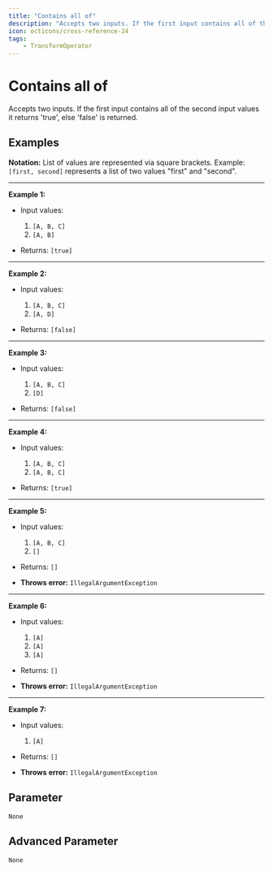 ```yaml
---
title: "Contains all of"
description: "Accepts two inputs. If the first input contains all of the second input values it returns 'true', else 'false' is returned."
icon: octicons/cross-reference-24
tags: 
    - TransformOperator
---
```

# Contains all of
<!-- This file was generated - DO NOT CHANGE IT MANUALLY -->



Accepts two inputs. If the first input contains all of the second input values it returns 'true', else 'false' is returned.

## Examples

**Notation:** List of values are represented via square brackets. Example: `[first, second]` represents a list of two values "first" and "second".

---
**Example 1:**

* Input values:
    1. `[A, B, C]`
    2. `[A, B]`

* Returns: `[true]`


---
**Example 2:**

* Input values:
    1. `[A, B, C]`
    2. `[A, D]`

* Returns: `[false]`


---
**Example 3:**

* Input values:
    1. `[A, B, C]`
    2. `[D]`

* Returns: `[false]`


---
**Example 4:**

* Input values:
    1. `[A, B, C]`
    2. `[A, B, C]`

* Returns: `[true]`


---
**Example 5:**

* Input values:
    1. `[A, B, C]`
    2. `[]`

* Returns: `[]`
* **Throws error:** `IllegalArgumentException`


---
**Example 6:**

* Input values:
    1. `[A]`
    2. `[A]`
    3. `[A]`

* Returns: `[]`
* **Throws error:** `IllegalArgumentException`


---
**Example 7:**

* Input values:
    1. `[A]`

* Returns: `[]`
* **Throws error:** `IllegalArgumentException`




## Parameter

`None`

## Advanced Parameter

`None`